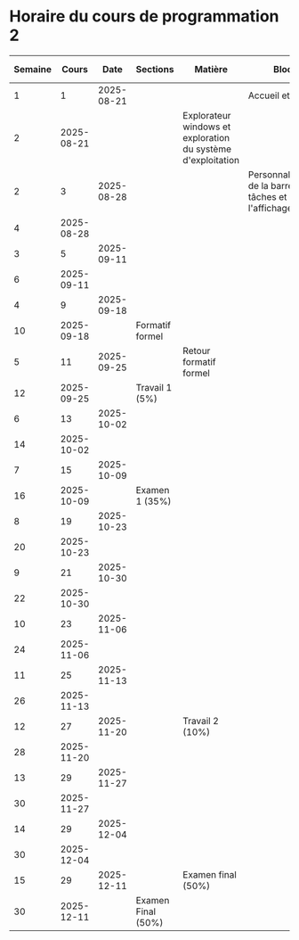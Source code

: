# Horaire du cours de programmation 2
 Semaine| Cours | Date | Sections | Matière | Bloc | Travail à faire | Remises 
--|--|--|--|--|--|--|--
1|1|2025-08-21|||Accueil et cie.||
|2|2025-08-21|||Explorateur windows et exploration du système d'exploitation||
2|3|2025-08-28|||Personnalisation de la barre des tâches et de l'affichage||
|4|2025-08-28|||||
3|5|2025-09-11|||||
|6|2025-09-11|||||
4|9|2025-09-18|||||
|10|2025-09-18||Formatif formel|||
5|11|2025-09-25||Retour formatif formel|||
|12|2025-09-25||Travail 1 (5%)|||
6|13|2025-10-02|||||
|14|2025-10-02|||||
7|15|2025-10-09|||||
|16|2025-10-09||Examen 1 (35%)|||
8|19|2025-10-23|||||
|20|2025-10-23|||||
9|21|2025-10-30|||||
|22|2025-10-30|||||
10|23|2025-11-06|||||
|24|2025-11-06|||||
11|25|2025-11-13|||||
|26|2025-11-13|||||
12|27|2025-11-20||Travail 2 (10%)|||
|28|2025-11-20|||||
13|29|2025-11-27|||||
|30|2025-11-27|||||
14|29|2025-12-04|||||
|30|2025-12-04||||
15|29|2025-12-11||Examen final (50%)|||
|30|2025-12-11||Examen Final (50%)||
